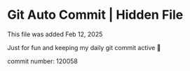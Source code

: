 # Git Auto Commit | Hidden File

This file was added Feb 12, 2025

Just for fun and keeping my daily git commit active 🤪

commit number: 120058
